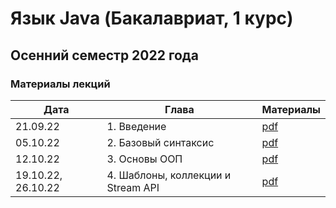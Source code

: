 # Язык Java (Бакалавриат, 1 курс)
## Осенний семестр 2022 года

### Материалы лекций

| Дата               | Глава                              | Материалы                                |
| ------------------ | ---------------------------------- | ---------------------------------------- |
| 21.09.22           | 1. Введение                        | [pdf](../lectures/lecture1/lecture1.pdf) |
| 05.10.22           | 2. Базовый синтаксис               | [pdf](../lectures/lecture2/lecture2.pdf) |
| 12.10.22           | 3. Основы ООП                      | [pdf](../lectures/lecture3/lecture3.pdf) |
| 19.10.22, 26.10.22 | 4. Шаблоны, коллекции и Stream API | [pdf](../lectures/lecture4/lecture4.pdf) |
